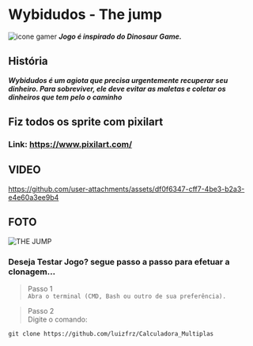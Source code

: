 # Wybidudos - The jump 
![icone gamer](https://github.com/luizfrz/Wybidudos---The-jump-/assets/126346291/9c44ded0-7a9e-41fd-8014-6a2ca56a1e68)
***Jogo é inspirado do Dinosaur Game.***
## História 
***Wybidudos é um agiota que precisa urgentemente recuperar seu dinheiro. Para sobreviver, ele deve evitar as maletas e coletar os dinheiros que tem pelo o caminho***
## Fiz todos os sprite com pixilart 
### Link: https://www.pixilart.com/

## VIDEO



https://github.com/user-attachments/assets/df0f6347-cff7-4be3-b2a3-e4e60a3ee9b4



## FOTO
![THE JUMP](https://github.com/user-attachments/assets/d464f170-879f-427b-802e-002d1c943745)

### Deseja Testar Jogo? segue passo a passo para efetuar a clonagem...
> Passo 1  
 `Abra o terminal (CMD, Bash ou outro de sua preferência). ` 

>  Passo 2  
Digite o comando:
```
git clone https://github.com/luizfrz/Calculadora_Multiplas
```  
